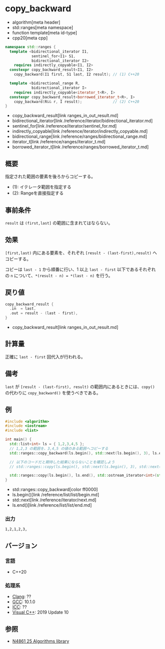 # copy_backward
* algorithm[meta header]
* std::ranges[meta namespace]
* function template[meta id-type]
* cpp20[meta cpp]

```cpp
namespace std::ranges {
  template <bidirectional_iterator I1,
            sentinel_for<I1> S1,
            bidirectional_iterator I2>
    requires indirectly_copyable<I1, I2>
  constexpr copy_backward_result<I1, I2>
    copy_backward(I1 first, S1 last, I2 result); // (1) C++20

  template <bidirectional_range R,
            bidirectional_iterator I>
    requires indirectly_copyable<iterator_t<R>, I>
  constexpr copy_backward_result<borrowed_iterator_t<R>, I>
    copy_backward(R&& r, I result);              // (2) C++20
}
```
* copy_backward_result[link ranges_in_out_result.md]
* bidirectional_iterator[link /reference/iterator/bidirectional_iterator.md]
* sentinel_for[link /reference/iterator/sentinel_for.md]
* indirectly_copyable[link /reference/iterator/indirectly_copyable.md]
* bidirectional_range[link /reference/ranges/bidirectional_range.md]
* iterator_t[link /reference/ranges/iterator_t.md]
* borrowed_iterator_t[link /reference/ranges/borrowed_iterator_t.md]

## 概要
指定された範囲の要素を後ろからコピーする。

- (1): イテレータ範囲を指定する
- (2): Rangeを直接指定する


## 事前条件
`result` は `(first,last]` の範囲に含まれてはならない。


## 効果
`[first,last)` 内にある要素を、それぞれ `[result - (last-first),result)` へコピーする。

コピーは `last - 1` から順番に行い、1 以上 `last - first` 以下であるそれぞれの `n` について、`*(result - n) = *(last - n)` を行う。


## 戻り値
```cpp
copy_backward_result {
  .in  = last,
  .out = result - (last - first),
}
```
* copy_backward_result[link ranges_in_out_result.md]

## 計算量
正確に `last - first` 回代入が行われる。


## 備考
`last` が `[result - (last-first), result)` の範囲内にあるときには、`copy()` の代わりに `copy_backward()` を使うべきである。


## 例
```cpp example
#include <algorithm>
#include <iostream>
#include <list>

int main() {
  std::list<int> ls = { 1,2,3,4,5 };
  // 1,2,3 の範囲を、3,4,5 の値のある範囲へコピーする
  std::ranges::copy_backward(ls.begin(), std::next(ls.begin(), 3), ls.end());

  // 以下のコードだと期待した結果にならないことを確認しよう
  // std::ranges::copy(ls.begin(), std::next(ls.begin(), 3), std::next(ls.begin(), 2));

  std::ranges::copy(ls.begin(), ls.end(), std::ostream_iterator<int>(std::cout, ","));
}
```
* std::ranges::copy_backward[color ff0000]
* ls.begin()[link /reference/list/list/begin.md]
* std::next[link /reference/iterator/next.md]
* ls.end()[link /reference/list/list/end.md]

### 出力
```
1,2,1,2,3,
```


## バージョン
### 言語
- C++20

### 処理系
- [Clang](/implementation.md#clang): ??
- [GCC](/implementation.md#gcc): 10.1.0
- [ICC](/implementation.md#icc): ??
- [Visual C++](/implementation.md#visual_cpp): 2019 Update 10

## 参照
- [N4861 25 Algorithms library](https://timsong-cpp.github.io/cppwp/n4861/algorithms)
